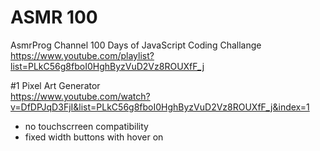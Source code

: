 # ASMR 100
AsmrProg Channel 100 Days of JavaScript Coding Challange      
https://www.youtube.com/playlist?list=PLkC56g8fboI0HghByzVuD2Vz8ROUXfF_j

#1 Pixel Art Generator  
https://www.youtube.com/watch?v=DfDPJqD3FjI&list=PLkC56g8fboI0HghByzVuD2Vz8ROUXfF_j&index=1   
- no touchscrreen compatibility
- fixed width buttons with hover on
